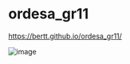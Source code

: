 # ordesa_gr11

https://bertt.github.io/ordesa_gr11/

![image](https://github.com/user-attachments/assets/3b5dd566-a63a-4e39-bc44-d59b000df12b)
